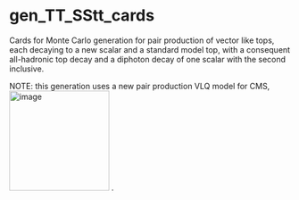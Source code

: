 # gen_TT_SStt_cards
Cards for Monte Carlo generation for pair production of vector like tops, each decaying to a new scalar and a standard model top, with a consequent all-hadronic top decay and a diphoton decay of one scalar with the second inclusive.

NOTE: this generation uses a new pair production VLQ model for CMS, <img width="179" alt="image" src="https://github.com/dpilipov/gen_TT_SStt_cards/assets/71142204/021416ad-5e90-4d16-b32b-4ecc1238e1e5">
.

